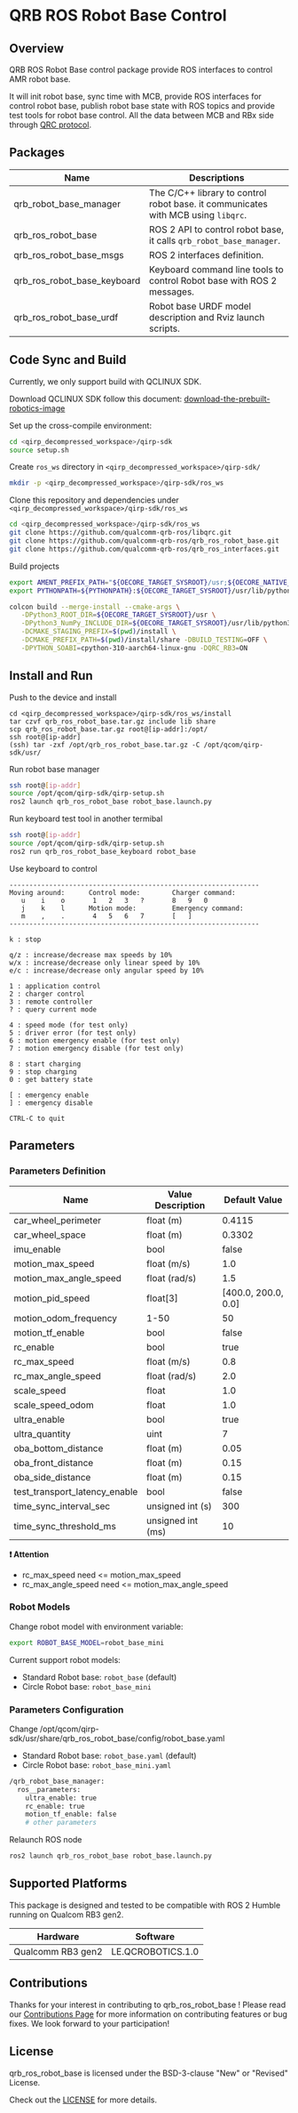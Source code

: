 # QRB ROS Robot Base Control

## Overview

QRB ROS Robot Base control package provide ROS interfaces  to control AMR robot base.

It will init robot base, sync time with MCB, provide ROS interfaces for control robot base, publish robot base state with ROS topics and provide test tools for robot base control. All the data between MCB and RBx side through [QRC protocol](https://github.com/qualcomm-qrb-ros/robot_base_qrc).

## Packages

| Name                            | Descriptions                                                                      |
| ------------------------------- | --------------------------------------------------------------------------------- |
| qrb_robot_base_manager          | The C/C++ library to control robot base. it communicates with MCB using `libqrc`. |
| qrb_ros_robot_base              | ROS 2 API to control robot base, it calls `qrb_robot_base_manager`.                   |
| qrb_ros_robot_base_msgs         | ROS 2 interfaces definition.                                                      |
| qrb_ros_robot_base_keyboard     | Keyboard command line tools to control Robot base with ROS 2 messages.             |
| qrb_ros_robot_base_urdf         | Robot base URDF model description and Rviz launch scripts.                         |

## Code Sync and Build

Currently, we only support build with QCLINUX SDK.

Download QCLINUX SDK follow this document: [download-the-prebuilt-robotics-image](https://docs.qualcomm.com/bundle/publicresource/topics/80-65220-2/download-the-prebuilt-robotics-image_3_1.html?product=1601111740013072&facet=Qualcomm%20Intelligent%20Robotics%20(QIRP)%20Product%20SDK&state=releasecandidate)

Set up the cross-compile environment:

```bash
cd <qirp_decompressed_workspace>/qirp-sdk
source setup.sh
```

Create `ros_ws` directory in `<qirp_decompressed_workspace>/qirp-sdk/`

```bash
mkdir -p <qirp_decompressed_workspace>/qirp-sdk/ros_ws
```

Clone this repository and dependencies under `<qirp_decompressed_workspace>/qirp-sdk/ros_ws`

```bash
cd <qirp_decompressed_workspace>/qirp-sdk/ros_ws
git clone https://github.com/qualcomm-qrb-ros/libqrc.git
git clone https://github.com/qualcomm-qrb-ros/qrb_ros_robot_base.git
git clone https://github.com/qualcomm-qrb-ros/qrb_ros_interfaces.git
```

Build projects

```bash
export AMENT_PREFIX_PATH="${OECORE_TARGET_SYSROOT}/usr;${OECORE_NATIVE_SYSROOT}/usr"
export PYTHONPATH=${PYTHONPATH}:${OECORE_TARGET_SYSROOT}/usr/lib/python3.10/site-packages

colcon build --merge-install --cmake-args \
   -DPython3_ROOT_DIR=${OECORE_TARGET_SYSROOT}/usr \
   -DPython3_NumPy_INCLUDE_DIR=${OECORE_TARGET_SYSROOT}/usr/lib/python3.10/site-packages/numpy/core/include \
   -DCMAKE_STAGING_PREFIX=$(pwd)/install \
   -DCMAKE_PREFIX_PATH=$(pwd)/install/share -DBUILD_TESTING=OFF \
   -DPYTHON_SOABI=cpython-310-aarch64-linux-gnu -DQRC_RB3=ON
```

## Install and Run

Push to the device and install

```
cd <qirp_decompressed_workspace>/qirp-sdk/ros_ws/install
tar czvf qrb_ros_robot_base.tar.gz include lib share
scp qrb_ros_robot_base.tar.gz root@[ip-addr]:/opt/
ssh root@[ip-addr]
(ssh) tar -zxf /opt/qrb_ros_robot_base.tar.gz -C /opt/qcom/qirp-sdk/usr/
```

Run robot base manager

```bash
ssh root@[ip-addr]
source /opt/qcom/qirp-sdk/qirp-setup.sh
ros2 launch qrb_ros_robot_base robot_base.launch.py
```

Run keyboard test tool in another termibal

```bash
ssh root@[ip-addr]
source /opt/qcom/qirp-sdk/qirp-setup.sh
ros2 run qrb_ros_robot_base_keyboard robot_base
```
Use keyboard to control
```
---------------------------------------------------------------
Moving around:      Control mode:        Charger command:
   u    i    o       1   2   3   ?       8   9   0
   j    k    l      Motion mode:         Emergency command:
   m    ,    .       4   5   6   7       [   ]
---------------------------------------------------------------

k : stop

q/z : increase/decrease max speeds by 10%
w/x : increase/decrease only linear speed by 10%
e/c : increase/decrease only angular speed by 10%

1 : application control
2 : charger control
3 : remote controller
? : query current mode

4 : speed mode (for test only)
5 : driver error (for test only)
6 : motion emergency enable (for test only)
7 : motion emergency disable (for test only)

8 : start charging
9 : stop charging
0 : get battery state

[ : emergency enable
] : emergency disable

CTRL-C to quit
```

## Parameters

### Parameters Definition

| Name                          | Value Description | Default Value       |
| ----------------------------- | ----------------- | ------------------- |
| car_wheel_perimeter           | float (m)         | 0.4115              |
| car_wheel_space               | float (m)         | 0.3302              |
| imu_enable                    | bool              | false               |
| motion_max_speed              | float (m/s)       | 1.0                 |
| motion_max_angle_speed        | float (rad/s)     | 1.5                 |
| motion_pid_speed              | float[3]          | [400.0, 200.0, 0.0] |
| motion_odom_frequency         | 1-50              | 50                  |
| motion_tf_enable              | bool              | false               |
| rc_enable                     | bool              | true                |
| rc_max_speed                  | float (m/s)       | 0.8                 |
| rc_max_angle_speed            | float (rad/s)     | 2.0                 |
| scale_speed                   | float             | 1.0                 |
| scale_speed_odom              | float             | 1.0                 |
| ultra_enable                  | bool              | true                |
| ultra_quantity                | uint              | 7                   |
| oba_bottom_distance           | float (m)         | 0.05                |
| oba_front_distance            | float (m)         | 0.15                |
| oba_side_distance             | float (m)         | 0.15                |
| test_transport_latency_enable | bool              | false               |
| time_sync_interval_sec        | unsigned int (s)  | 300                 |
| time_sync_threshold_ms        | unsigned int (ms) | 10                  |

**❗ Attention**

- rc_max_speed need <= motion_max_speed
- rc_max_angle_speed need <= motion_max_angle_speed

### Robot Models

Change robot model with environment variable:

```bash
export ROBOT_BASE_MODEL=robot_base_mini
```

Current support robot models:

- Standard Robot base: `robot_base` (default)
- Circle Robot base: `robot_base_mini`

### Parameters Configuration

Change /opt/qcom/qirp-sdk/usr/share/qrb_ros_robot_base/config/robot_base.yaml

- Standard Robot base: `robot_base.yaml` (default)
- Circle Robot base: `robot_base_mini.yaml`

```bash
/qrb_robot_base_manager:
  ros__parameters:
    ultra_enable: true
    rc_enable: true
    motion_tf_enable: false
    # other parameters
```
Relaunch ROS node

```bash
ros2 launch qrb_ros_robot_base robot_base.launch.py
```

## Supported Platforms

This package is designed and tested to be compatible with ROS 2 Humble running on Qualcom RB3 gen2.

| Hardware          | Software          |
| ----------------- | ----------------- |
| Qualcomm RB3 gen2 | LE.QCROBOTICS.1.0 |

## Contributions

Thanks for your interest in contributing to qrb_ros_robot_base ! Please read our [Contributions Page](https://github.com/qualcomm-qrb-ros/qrb_ros_robot_base/blob/main/CONTRIBUTING.md) for more information on contributing features or bug fixes. We look forward to your participation!

## License

qrb_ros_robot_base is licensed under the BSD-3-clause "New" or "Revised" License.

Check out the [LICENSE](https://github.com/qualcomm-qrb-ros/qrb_ros_robot_base/blob/main/LICENSE) for more details.
